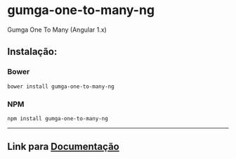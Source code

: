 # gumga-one-to-many-ng
Gumga One To Many (Angular 1.x)

## Instalação:

### Bower
```
bower install gumga-one-to-many-ng
```
### NPM
```
npm install gumga-one-to-many-ng
```
---

## Link para [Documentação](https://gumga.github.io)
